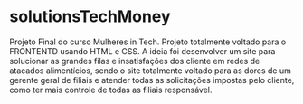 # solutionsTechMoney
Projeto Final do curso Mulheres in Tech.
Projeto totalmente voltado para o FRONTENTD usando HTML e CSS. 
A ideia foi desenvolver um site para solucionar as grandes filas e insatisfações dos cliente em redes de atacados alimentícios, sendo o site totalmente voltado para as dores de um gerente geral de filiais e atender todas as solicitações impostas pelo cliente, como ter mais controle de todas as filiais responsável. 
